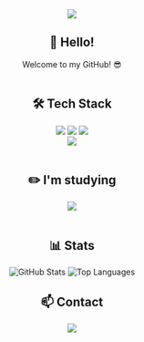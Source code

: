 <!--
<div align="center">
  <img src="https://github.com/user-attachments/assets/fd602fb7-033e-4960-ac9a-f61671d4904c" width="500" height="300"/>  
</div>
-->
<div align="center">
  <img src="https://capsule-render.vercel.app/api?type=waving&color=auto&height=200&section=header&text=Taehoon's%20GitHub&fontSize=40" />
</div>


<div align="center">
  <h2> 👋 Hello!</h2>
  Welcome to my GitHub! 😎
</div>
<br>


<div align="center">
  <h2>🛠️ Tech Stack</h2>
  <img src="https://img.shields.io/badge/Python-3776AB?style=for-the-badge&logo=python&logoColor=white"/>
  <img src="https://img.shields.io/badge/Django-092E20?style=for-the-badge&logo=django&logoColor=white"/>
  <img src="https://img.shields.io/badge/C-A8B9CC?style=for-the-badge&logo=c&logoColor=white"/>
  <br>
  <img src="https://img.shields.io/badge/Java-007396?style=for-the-badge&logo=openJDK&logoColor=white"/>
</div>
<br>


<div align="center">
  <h2> ✏️ I'm studying</h2>
  <img src="https://img.shields.io/badge/Flutter-02569B?style=for-the-badge&logo=flutter&logoColor=white"/>
</div>
<br>


<div align='center'>
  <h2> 📊 Stats </h2>
  <img src="https://github-readme-stats.vercel.app/api?username=taehoon030&show_icons=true&theme=radical" alt="GitHub Stats" />
  <img src="https://github-readme-stats.vercel.app/api/top-langs/?username=taehoon030&layout=compact&theme=radical" alt="Top Languages" />
</div>


<div align="center">
  <h2> 📫 Contact </h2>
  <a href="mailto:taehoondev030@gmail.com">
    <img src="https://img.shields.io/badge/Email-EA4335?style=for-the-badge&logo=gmail&logoColor=white"/>
  </a>  
</div>
